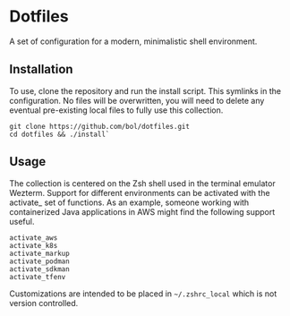 # Dotfiles

A set of configuration for a modern, minimalistic shell environment.

## Installation

To use, clone the repository and run the install script. This symlinks in the configuration. No files will be overwritten, you will need to delete any eventual pre-existing local files to fully use this collection.

```
git clone https://github.com/bol/dotfiles.git
cd dotfiles && ./install`
```
## Usage

The collection is centered on the Zsh shell used in the terminal emulator Wezterm. Support for different environments can be activated with the activate_ set of functions. As an example, someone working with containerized Java applications in AWS might find the following support useful.
```
activate_aws
activate_k8s
activate_markup
activate_podman
activate_sdkman
activate_tfenv
```

Customizations are intended to be placed in `~/.zshrc_local` which is not version controlled.
